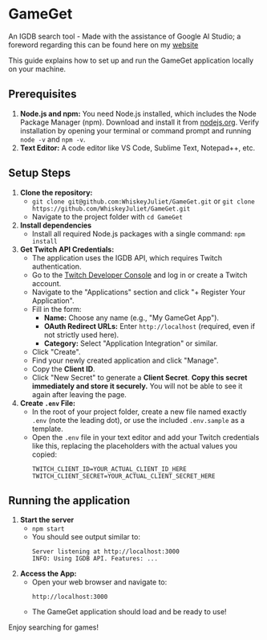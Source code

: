 # GameGet
An IGDB search tool - Made with the assistance of Google AI Studio; a foreword regarding this can be found here on my [website](https://www.wtrjones.co.uk/gameget/)

This guide explains how to set up and run the GameGet application locally on your machine.

## Prerequisites

1.  **Node.js and npm:** You need Node.js installed, which includes the Node Package Manager (npm). Download and install it from [nodejs.org](https://nodejs.org/). Verify installation by opening your terminal or command prompt and running `node -v` and `npm -v`.
1.  **Text Editor:** A code editor like VS Code, Sublime Text, Notepad++, etc.

## Setup Steps

1. **Clone the repository:**
    * `git clone git@github.com:WhiskeyJuliet/GameGet.git` or `git clone https://github.com/WhiskeyJuliet/GameGet.git`
    * Navigate to the project folder with `cd GameGet`
1. **Install dependencies**
    * Install all required Node.js packages with a single command: `npm install` 
1. **Get Twitch API Credentials:**
    * The application uses the IGDB API, which requires Twitch authentication.
    * Go to the [Twitch Developer Console](https://dev.twitch.tv/console/) and log in or create a Twitch account.
    * Navigate to the "Applications" section and click "+ Register Your Application".
    * Fill in the form:
        * **Name:** Choose any name (e.g., "My GameGet App").
        * **OAuth Redirect URLs:** Enter `http://localhost` (required, even if not strictly used here).
        * **Category:** Select "Application Integration" or similar.
    * Click "Create".
    * Find your newly created application and click "Manage".
    * Copy the **Client ID**.
    * Click "New Secret" to generate a **Client Secret**. **Copy this secret immediately and store it securely.** You will not be able to see it again after leaving the page.
1. **Create `.env` File:**
    * In the root of your project folder, create a new file named exactly `.env` (note the leading dot), or use the included `.env.sample` as a template.
    * Open the `.env` file in your text editor and add your Twitch credentials like this, replacing the placeholders with the actual values you copied:
        ```
        TWITCH_CLIENT_ID=YOUR_ACTUAL_CLIENT_ID_HERE
        TWITCH_CLIENT_SECRET=YOUR_ACTUAL_CLIENT_SECRET_HERE
        ```
## Running the application
1. **Start the server**
    * `npm start`
    * You should see output similar to:
        ```
        Server listening at http://localhost:3000
        INFO: Using IGDB API. Features: ...
        ```
1. **Access the App:**
    * Open your web browser and navigate to:
        ```
        http://localhost:3000
        ```
    * The GameGet application should load and be ready to use!

Enjoy searching for games!
